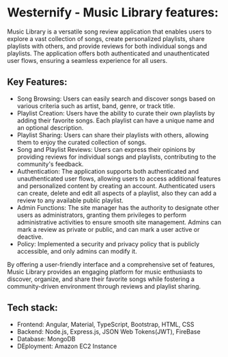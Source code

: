# Westernify - Music Library features: 

Music Library is a versatile song review application that enables users to explore a vast collection of songs, create personalized playlists, share playlists with others, and provide reviews for both individual songs and playlists. The application offers both authenticated and unauthenticated user flows, ensuring a seamless experience for all users.

## Key Features:

- Song Browsing: Users can easily search and discover songs based on various criteria such as artist, band, genre, or track title.
- Playlist Creation: Users have the ability to curate their own playlists by adding their favorite songs. Each playlist can have a unique name and an optional description.
- Playlist Sharing: Users can share their playlists with others, allowing them to enjoy the curated collection of songs.
- Song and Playlist Reviews: Users can express their opinions by providing reviews for individual songs and playlists, contributing to the community's feedback.
- Authentication: The application supports both authenticated and unauthenticated user flows, allowing users to access additional features and personalized content by creating an account. Authenticated users can create, delete and edit all aspects of a playlist, also they can add a review to any available public playlist.
- Admin Functions: The site manager has the authority to designate other users as administrators, granting them privileges to perform administrative activities to ensure smooth site management. Admins can mark a review as private or public, and can mark a user active or deactive. 
- Policy: Implemented a security and privacy policy that is publicly accessible, and only admins can modify it.

By offering a user-friendly interface and a comprehensive set of features, Music Library provides an engaging platform for music enthusiasts to discover, organize, and share their favorite songs while fostering a community-driven environment through reviews and playlist sharing.

## Tech stack:
- Frontend: Angular, Material, TypeScript, Bootstrap, HTML, CSS
- Backend: Node.js, Express.js, JSON Web Tokens(JWT), FireBase
- Database: MongoDB 
- DEployment: Amazon EC2 Instance

